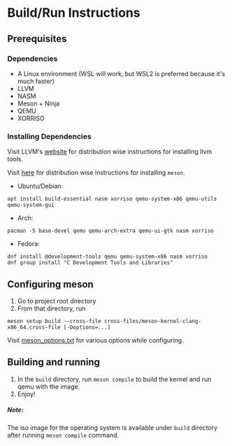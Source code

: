 # Build/Run Instructions
## Prerequisites
### Dependencies
* A Linux environment (WSL will work, but WSL2 is preferred because it's much faster)
* LLVM
* NASM
* Meson + Ninja
* QEMU
* XORRISO

### Installing Dependencies
Visit LLVM's [website](https://llvm.org) for distribution wise instructions for installing llvm tools.

Visit [here](https://mesonbuild.com) for distribution wise instructions for installing `meson`.

* Ubuntu/Debian: 
```shell
apt install build-essential nasm xorriso qemu-system-x86 qemu-utils qemu-system-gui
```
* Arch:
```shell
pacman -S base-devel qemu qemu-arch-extra qemu-ui-gtk nasm xorriso 
```
* Fedora:
```shell
dnf install @development-tools qemu qemu-system-x86 nasm xorriso
dnf group install "C Development Tools and Libraries"
```

## Configuring meson
1. Go to project root directory
2. From that directory, run
```shell
meson setup build --cross-file cross-files/meson-kernel-clang-x86_64.cross-file [-Doptions=...]
```

Visit [meson_options.txt](meson_options.txt) for various options while configuring.

## Building and running
1. In the `build` directory, run `meson compile` to build the kernel and run qemu with the image.
2. Enjoy!

##### Note:
The iso image for the operating system is available under `build` directory after running `meson compile` command.
